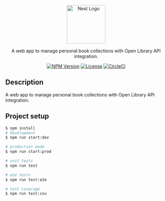 <p align="center">
  <a href="https://nestjs.com/" target="blank"><img src="https://nestjs.com/img/logo-small.svg" width="120" alt="Nest Logo" /></a>
</p>

<p align="center">A web app to manage personal book collections with Open Library API integration.</p>

<p align="center">
  <a href="https://www.npmjs.com/package/book-library-backend" target="_blank"><img src="https://img.shields.io/npm/v/book-library-backend.svg" alt="NPM Version" /></a>
  <a href="https://opensource.org/licenses/MIT" target="_blank"><img src="https://img.shields.io/npm/l/book-library-backend.svg" alt="License" /></a>
  <a href="https://circleci.com/gh/your-repo" target="_blank"><img src="https://img.shields.io/circleci/build/github/your-repo/master" alt="CircleCI" /></a>
</p>

## Description

A web app to manage personal book collections with Open Library API integration.

## Project setup

```bash
$ npm install
# development
$ npm run start:dev

# production mode
$ npm run start:prod

# unit tests
$ npm run test

# e2e tests
$ npm run test:e2e

# test coverage
$ npm run test:cov
